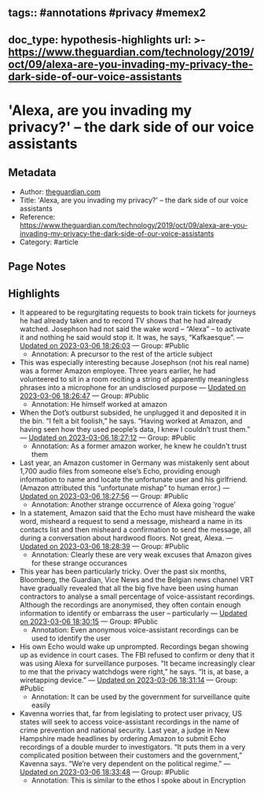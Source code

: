 tags:: #annotations #privacy #memex2
---
doc_type: hypothesis-highlights
url: >-
  https://www.theguardian.com/technology/2019/oct/09/alexa-are-you-invading-my-privacy-the-dark-side-of-our-voice-assistants
---

# 'Alexa, are you invading my privacy?' – the dark side of our voice assistants

## Metadata
- Author: [theguardian.com]()
- Title: 'Alexa, are you invading my privacy?' – the dark side of our voice assistants
- Reference: https://www.theguardian.com/technology/2019/oct/09/alexa-are-you-invading-my-privacy-the-dark-side-of-our-voice-assistants
- Category: #article

## Page Notes
## Highlights
- It appeared to be regurgitating requests to book train tickets for journeys he had already taken and to record TV shows that he had already watched. Josephson had not said the wake word – “Alexa” – to activate it and nothing he said would stop it. It was, he says, “Kafkaesque”. — [Updated on 2023-03-06 18:26:03](https://hyp.is/QxCgbLx2Ee2KcvOd96zMZg/www.theguardian.com/technology/2019/oct/09/alexa-are-you-invading-my-privacy-the-dark-side-of-our-voice-assistants) — Group: #Public
    - Annotation: A precursor to the rest of the article subject
- This was especially interesting because Josephson (not his real name) was a former Amazon employee. Three years earlier, he had volunteered to sit in a room reciting a string of apparently meaningless phrases into a microphone for an undisclosed purpose — [Updated on 2023-03-06 18:26:47](https://hyp.is/XSK0kLx2Ee2qBvcINiz2tg/www.theguardian.com/technology/2019/oct/09/alexa-are-you-invading-my-privacy-the-dark-side-of-our-voice-assistants) — Group: #Public
    - Annotation: He himself worked at amazon
- When the Dot’s outburst subsided, he unplugged it and deposited it in the bin. “I felt a bit foolish,” he says. “Having worked at Amazon, and having seen how they used people’s data, I knew I couldn’t trust them.” — [Updated on 2023-03-06 18:27:12](https://hyp.is/bCXZIrx2Ee2XhR-3s1rpBA/www.theguardian.com/technology/2019/oct/09/alexa-are-you-invading-my-privacy-the-dark-side-of-our-voice-assistants) — Group: #Public
    - Annotation: As a former amazon worker, he knew he couldn't trust them
- Last year, an Amazon customer in Germany was mistakenly sent about 1,700 audio files from someone else’s Echo, providing enough information to name and locate the unfortunate user and his girlfriend. (Amazon attributed this “unfortunate mishap” to human error.) — [Updated on 2023-03-06 18:27:56](https://hyp.is/hl_vJrx2Ee2vJ__rNeTj9Q/www.theguardian.com/technology/2019/oct/09/alexa-are-you-invading-my-privacy-the-dark-side-of-our-voice-assistants) — Group: #Public
    - Annotation: Another strange occurrence of Alexa going 'rogue'
- In a statement, Amazon said that the Echo must have misheard the wake word, misheard a request to send a message, misheard a name in its contacts list and then misheard a confirmation to send the message, all during a conversation about hardwood floors. Not great, Alexa. — [Updated on 2023-03-06 18:28:39](https://hyp.is/oBNC7Lx2Ee2uOrddKLDZdg/www.theguardian.com/technology/2019/oct/09/alexa-are-you-invading-my-privacy-the-dark-side-of-our-voice-assistants) — Group: #Public
    - Annotation: Clearly these are very weak excuses that Amazon gives for these strange occurances
- This year has been particularly tricky. Over the past six months, Bloomberg, the Guardian, Vice News and the Belgian news channel VRT have gradually revealed that all the big five have been using human contractors to analyse a small percentage of voice-assistant recordings. Although the recordings are anonymised, they often contain enough information to identify or embarrass the user – particularly — [Updated on 2023-03-06 18:30:15](https://hyp.is/2P6ZHLx2Ee2ak-dgi1eb-w/www.theguardian.com/technology/2019/oct/09/alexa-are-you-invading-my-privacy-the-dark-side-of-our-voice-assistants) — Group: #Public
    - Annotation: Even anonymous voice-assistant recordings can be used to identify the user
- His own Echo would wake up unprompted. Recordings began showing up as evidence in court cases. The FBI refused to confirm or deny that it was using Alexa for surveillance purposes. “It became increasingly clear to me that the privacy watchdogs were right,” he says. “It is, at base, a wiretapping device.” — [Updated on 2023-03-06 18:31:14](https://hyp.is/_Few2Lx2Ee2uyZefB9OvXQ/www.theguardian.com/technology/2019/oct/09/alexa-are-you-invading-my-privacy-the-dark-side-of-our-voice-assistants) — Group: #Public
    - Annotation: It can be used by the government for surveillance quite easily
- Kavenna worries that, far from legislating to protect user privacy, US states will seek to access voice-assistant recordings in the name of crime prevention and national security. Last year, a judge in New Hampshire made headlines by ordering Amazon to submit Echo recordings of a double murder to investigators. “It puts them in a very complicated position between their customers and the government,” Kavenna says. “We’re very dependent on the political regime.” — [Updated on 2023-03-06 18:33:48](https://hyp.is/WFqcfrx3Ee2_Izvy_bgTIw/www.theguardian.com/technology/2019/oct/09/alexa-are-you-invading-my-privacy-the-dark-side-of-our-voice-assistants) — Group: #Public
    - Annotation: This is similar to the ethos I spoke about in Encryption


